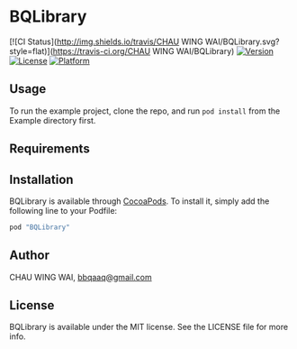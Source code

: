# BQLibrary

[![CI Status](http://img.shields.io/travis/CHAU WING WAI/BQLibrary.svg?style=flat)](https://travis-ci.org/CHAU WING WAI/BQLibrary)
[![Version](https://img.shields.io/cocoapods/v/BQLibrary.svg?style=flat)](http://cocoapods.org/pods/BQLibrary)
[![License](https://img.shields.io/cocoapods/l/BQLibrary.svg?style=flat)](http://cocoapods.org/pods/BQLibrary)
[![Platform](https://img.shields.io/cocoapods/p/BQLibrary.svg?style=flat)](http://cocoapods.org/pods/BQLibrary)

## Usage

To run the example project, clone the repo, and run `pod install` from the Example directory first.

## Requirements

## Installation

BQLibrary is available through [CocoaPods](http://cocoapods.org). To install
it, simply add the following line to your Podfile:

```ruby
pod "BQLibrary"
```

## Author

CHAU WING WAI, bbqaaq@gmail.com

## License

BQLibrary is available under the MIT license. See the LICENSE file for more info.
